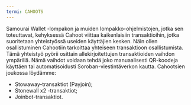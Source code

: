```yaml
---
termi: CAHOOTS
---
```


Samourai Wallet -lompakon ja muiden lompakko-ohjelmistojen, jotka sen toteuttavat, kehyksessä Cahoot viittaa kaikenlaisiin transaktioihin, jotka suoritetaan yhteistyössä useiden käyttäjien kesken. Näin ollen osallistuminen Cahootiin tarkoittaa yhteiseen transaktioon osallistumista. Tämä yhteistyö pyörii osittain allekirjoitettujen transaktioiden vaihdon ympärillä. Nämä vaihdot voidaan tehdä joko manuaalisesti QR-koodeja käyttäen tai automatisoidusti Soroban-viestintäverkon kautta. Cahootsien joukossa löydämme:
* Stowaway-transaktiot (Payjoin);
* Stonewall x2 -transaktiot;
* Joinbot-transaktiot.